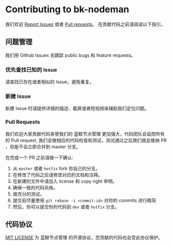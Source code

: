 # Contributing to bk-nodeman
我们欢迎 [Report Issues](https://github.com/TencentBlueKing/bk-nodeman/issues) 或者 [Pull requests](https://github.com/TencentBlueKing/bk-nodeman/pulls)。 在贡献代码之前请阅读以下指引。


## 问题管理
我们用 Github Issues 去跟踪 public bugs 和 feature requests。


### 优先查找已知的 Issue 
请查找已存在或者相似的 Issue，避免重复。


### 新建 Issue
新建 Issue 时请提供详细的描述、截屏或者短视频来辅助我们定位问题。


###  Pull Requests

我们欢迎大家贡献代码来使我们的 蓝鲸节点管理 更加强大，代码团队会监控所有的 Pull request, 我们会做相应的代码检查和测试，测试通过之后我们就会接纳 PR ，但是不会立即合并到 master 分支。

在完成一个 PR 之前请做一下确认:

1. 从 `master` 或者 `hotfix` fork 你自己的分支。
2. 在修改了代码之后请修改对应的文档和注释。
3. 在新建的文件中请加入 license 和 copy right 申明。
4. 确保一致的代码风格。
5. 做充分的测试。
6. 提交前尽量使用 `git rebase -i <commit-id>` 对你的 commits 进行精简
7. 然后，你可以提交你的代码到 `dev` 或者 `hotfix` 分支。


## 代码协议
[MIT LICENSE](../LICENSE.txt) 为 蓝鲸节点管理 的开源协议，您贡献的代码也会受此协议保护。